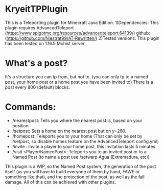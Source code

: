 # KryeitTPPlugin
This is a Teleporting plugin for Minecraft Java Edition.
1)Dependencies: This plugin requires AdvancedTeleport (https://www.spigotmc.org/resources/advancedteleport.64139/) github: (https://github.com/Niestrat99/AT-Rewritten/)
2)Tested versions: This plugin has been tested on 1.16.5 Mohist server 

# What's a post?
It's a structure you can tp from, but not to. (you can only tp to a named post, your home post or a home post you have been invited to)
There is a post every 800 (default) blocks.

# Commands:
- /nearestpost: Tells you where the nearest post is, based on your position.
- /setpost: Sets a home on the nearest post but on y=260.
- /homepost: Teleports you to your home (That can only be set by /setpost, so disable homes feature on the AdvancedTeleport config.yml)
- /invite <Player>: Invite a player to your home post, this invitation lasts 5 minutes.
- /visit <Player/NamedPost>: Teleports you to an invited post or to a Named Post (to name a post use /setwarp Agua (Extremadura, etc))

This plugin is a WIP, so the Named Post system, the generation of the post itself (as you will have to build everyone of them by hand, FAWE or something like that), and the protection of the post, as well as the fall damage. All of this can be achieved with other plugins.
